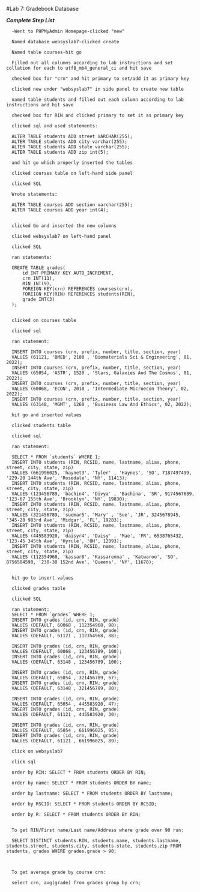 #Lab 7: Gradebook Database


***Complete Step List***

      -Went to PHPMyAdmin Homepage-clicked "new"

      Named database websyslab7-clicked create

      Named table courses-hit go

      Filled out all columns according to lab instructions and set collation for each to utf8_mb4_general_ci and hit save

      checked box for "crn" and hit primary to set/add it as primary key

      clicked new under "websyslab7" in side panel to create new table

      named table students and filled out each column according to lab instructions and hit save

      checked box for RIN and clicked primary to set it as primary key

      clicked sql and used statements:

      ALTER TABLE students ADD street VARCHAR(255);
      ALTER TABLE students ADD city varchar(255);
      ALTER TABLE students ADD state varchar(255);
      ALTER TABLE students ADD zip int(5);

      and hit go which properly inserted the tables

      clicked courses table on left-hand side panel

      clicked SQL

      Wrote statements:

      ALTER TABLE courses ADD section varchar(255);
      ALTER TABLE courses ADD year int(4);


      clicked Go and inserted the new columns

      clicked websyslab7 on left-hand panel

      clicked SQL

      ran statements:

      CREATE TABLE grades(
          id INT PRIMARY KEY AUTO_INCREMENT,
          crn INT(11),
          RIN INT(9),
          FOREIGN KEY(crn) REFERENCES courses(crn),
          FOREIGN KEY(RIN) REFERENCES students(RIN),
          grade INT(3)
      );


      clicked on courses table 

      clicked sql 

      ran statement:

      INSERT INTO courses (crn, prefix, number, title, section, year)
      VALUES (61121, 'BMED', 2100 , 'Biomaterials Sci & Engineering', 01, 2022);
      INSERT INTO courses (crn, prefix, number, title, section, year)
      VALUES (65054, 'ASTR', 1520 , 'Stars, Galaxies And The Cosmos', 01, 2022);
      INSERT INTO courses (crn, prefix, number, title, section, year)
      VALUES (60068, 'ECON', 2010 , 'Intermediate Microecon Theory', 02, 2022);
      INSERT INTO courses (crn, prefix, number, title, section, year)
      VALUES (63148, 'MGMT', 1260 , 'Business Law And Ethics', 02, 2022);

      hit go and inserted values 

      clicked students table

      clicked sql 

      ran statement:

      SELECT * FROM `students` WHERE 1;
      INSERT INTO students (RIN, RCSID, name, lastname, alias, phone, street, city, state, zip)
      VALUES (661996025, 'haynet3', 'Tyler' , 'Haynes', 'SO', 7187497499, '229-20 144th Ave', 'Rosedale', 'NY', 11413);
      INSERT INTO students (RIN, RCSID, name, lastname, alias, phone, street, city, state, zip)
      VALUES (123456789, 'bachin4', 'Divya' , 'Bachina', 'SR', 9174567689, '123-67 155th Ave', 'Brooklyn', 'NY', 19830);
      INSERT INTO students (RIN, RCSID, name, lastname, alias, phone, street, city, state, zip)
      VALUES (321456789, 'suemar5', 'Mary' , 'Sue', 'JR', 3245678945, '345-20 983rd Ave', 'Midgar', 'FL', 19283);
      INSERT INTO students (RIN, RCSID, name, lastname, alias, phone, street, city, state, zip)
      VALUES (445583920, 'daisyr4', 'Daisy' , 'Mae', 'FR', 6538765432, '123-45 345th Ave', 'Hyrule', 'OH', 12093);
      INSERT INTO students (RIN, RCSID, name, lastname, alias, phone, street, city, state, zip)
      VALUES (112354968, 'kassar8', 'Kassarenna' , 'Katwaroo', 'SO', 8756584590, '230-30 152nd Ave', 'Queens', 'NY', 11678);


      hit go to insert values

      clicked grades table 

      clicked SQL

      ran statement:
      SELECT * FROM `grades` WHERE 1;
      INSERT INTO grades (id, crn, RIN, grade)
      VALUES (DEFAULT, 60068 , 112354968, 98);
      INSERT INTO grades (id, crn, RIN, grade)
      VALUES (DEFAULT, 61121 , 112354968, 88);

      INSERT INTO grades (id, crn, RIN, grade)
      VALUES (DEFAULT, 60068 , 123456789, 100);
      INSERT INTO grades (id, crn, RIN, grade)
      VALUES (DEFAULT, 63148 , 123456789, 100);

      INSERT INTO grades (id, crn, RIN, grade)
      VALUES (DEFAULT, 65054 , 321456789, 67);
      INSERT INTO grades (id, crn, RIN, grade)
      VALUES (DEFAULT, 63148 , 321456789, 80);

      INSERT INTO grades (id, crn, RIN, grade)
      VALUES (DEFAULT, 65054 , 445583920, 47);
      INSERT INTO grades (id, crn, RIN, grade)
      VALUES (DEFAULT, 61121 , 445583920, 30);

      INSERT INTO grades (id, crn, RIN, grade)
      VALUES (DEFAULT, 65054 , 661996025, 95);
      INSERT INTO grades (id, crn, RIN, grade)
      VALUES (DEFAULT, 61121 , 661996025, 89);

      click on websyslab7

      click sql

      order by RIN: SELECT * FROM students ORDER BY RIN;

      order by name: SELECT * FROM students ORDER BY name;

      order by lastname: SELECT * FROM students ORDER BY lastname;

      order by RSCID: SELECT * FROM students ORDER BY RCSID;

      order by R: SELECT * FROM students ORDER BY RIN;


      To get RIN/First name/Last name/Address where grade over 90 run:

      SELECT DISTINCT students.RIN, students.name, students.lastname, students.street, students.city, students.state, students.zip FROM students, grades WHERE grades.grade > 90;



      To get average grade by course crn:

      select crn, avg(grade) from grades group by crn;




